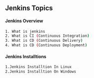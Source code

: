 ## Jenkins Topics
#### Jenkins Overview 
```sh
1. What is jenkins
2. What is CI (Continuous Integration)
3. What is CD (Continuous Delivery)
4. What is CD (Continuous Deployment)
```
#### Jenkins Installtions
```sh
1.Jenkins Installtion In Linux
2.Jenkins Installtion On Windows
```
